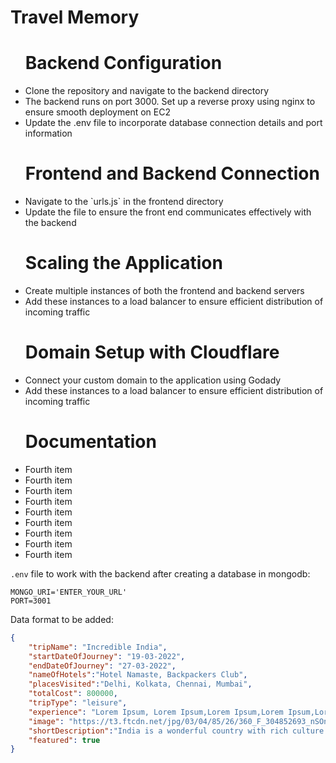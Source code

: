# Travel Memory

<ul>
<h1>Backend Configuration</h1>
  <li>Clone the repository and navigate to the backend directory</li>
  <li>The backend runs on port 3000. Set up a reverse proxy using nginx to ensure smooth deployment on EC2</li>
  <li>Update the .env file to incorporate database connection details and port information</li>
<h1>Frontend and Backend Connection</h2>
    
  <li>Navigate to the `urls.js` in the frontend directory</li>
  <li>Update the file to ensure the front end communicates effectively with the backend</li>

<h1>Scaling the Application</h3>
  <li>Create multiple instances of both the frontend and backend servers</li>
  <li>Add these instances to a load balancer to ensure efficient distribution of incoming traffic</li>
<h1>Domain Setup with Cloudflare</h4>
  
  <li>Connect your custom domain to the application using Godady</li>
  <li>Add these instances to a load balancer to ensure efficient distribution of incoming traffic</li>
<h1>Documentation</h5>


  <li>Fourth item</li>
  <li>Fourth item</li>
  <li>Fourth item</li>
  <li>Fourth item</li>
  <li>Fourth item</li>
  <li>Fourth item</li>
  <li>Fourth item</li>
  <li>Fourth item</li>
  <li>Fourth item</li>
    
</ul>


`.env` file to work with the backend after creating a database in mongodb: 

```
MONGO_URI='ENTER_YOUR_URL'
PORT=3001
```

Data format to be added: 

```json
{
    "tripName": "Incredible India",
    "startDateOfJourney": "19-03-2022",
    "endDateOfJourney": "27-03-2022",
    "nameOfHotels":"Hotel Namaste, Backpackers Club",
    "placesVisited":"Delhi, Kolkata, Chennai, Mumbai",
    "totalCost": 800000,
    "tripType": "leisure",
    "experience": "Lorem Ipsum, Lorem Ipsum,Lorem Ipsum,Lorem Ipsum,Lorem Ipsum,Lorem Ipsum,Lorem Ipsum,Lorem Ipsum,Lorem Ipsum,Lorem Ipsum,Lorem Ipsum,Lorem Ipsum,Lorem Ipsum,Lorem Ipsum,Lorem Ipsum,Lorem Ipsum,Lorem Ipsum,Lorem Ipsum,Lorem Ipsum,Lorem Ipsum,Lorem Ipsum,Lorem Ipsum,Lorem Ipsum,Lorem Ipsum,Lorem Ipsum,Lorem Ipsum,Lorem Ipsum, ",
    "image": "https://t3.ftcdn.net/jpg/03/04/85/26/360_F_304852693_nSOn9KvUgafgvZ6wM0CNaULYUa7xXBkA.jpg",
    "shortDescription":"India is a wonderful country with rich culture and good people.",
    "featured": true
}
```
